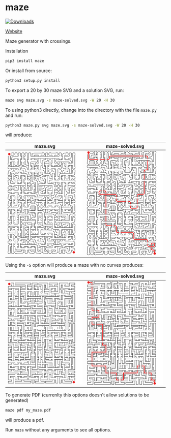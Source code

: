 maze
====
[![Downloads](http://pepy.tech/badge/maze)](http://pepy.tech/project/maze)

[Website](https://maze.do.id.au/?level=medium)

Maze generator with crossings.

Installation
```bash
pip3 install maze
```
Or install from source:
```bash
python3 setup.py install
```

To export a 20 by 30 maze SVG and a solution SVG, run:
```bash
maze svg maze.svg -s maze-solved.svg -W 20 -H 30
```
To using python3 directly, change into the directory with the file `maze.py` and run:
```bash
python3 maze.py svg maze.svg -s maze-solved.svg -W 20 -H 30
```
will produce:

| maze.svg          | maze-solved.svg            | 
|-------------------|----------------------------|
| ![Maze](maze.svg) | ![Solved](maze-solved.svg) |

Using the `-S` option will produce a maze with no curves produces:

| maze.svg                   | maze-solved.svg                     |
|----------------------------|-------------------------------------|
| ![Maze](maze-straight.svg) | ![Solved](maze-straight-solved.svg) |


To generate PDF (currenlty this options doesn't allow solutions to be generated)
```bash
maze pdf my_maze.pdf
```
will produce a pdf.

Run `maze` without any arguments to see all options.




